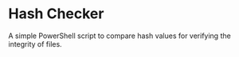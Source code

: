 # Hash Checker
 A simple PowerShell script to compare hash values for verifying the integrity of files.
